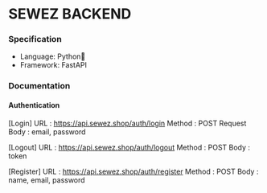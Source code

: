 # SEWEZ BACKEND

### Specification

- Language: Python🐍
- Framework: FastAPI

### Documentation

#### Authentication

[Login]
URL : https://api.sewez.shop/auth/login
Method : POST
Request Body : email, password

[Logout]
URL : https://api.sewez.shop/auth/logout
Method : POST
Body : token

[Register]
URL : https://api.sewez.shop/auth/register
Method : POST
Body : name, email, password

